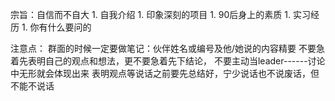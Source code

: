 宗旨：自信而不自大
1. 
自我介绍
1. 
印象深刻的项目
1. 
90后身上的素质
1. 
实习经历
1. 
你有什么要问的


注意点：
群面的时候一定要做笔记：伙伴姓名或编号及他/她说的内容精要
不要急着先表明自己的观点和想法，更不要急着先下结论，
不要主动当leader------讨论中无形就会体现出来
表明观点等说话之前要先总结好，宁少说话也不说废话，但不能不说话
